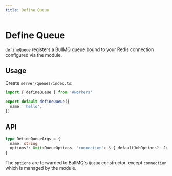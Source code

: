 ```yaml
---
title: Define Queue
---
```


# Define Queue

`defineQueue` registers a BullMQ queue bound to your Redis connection configured via the module.

## Usage

Create `server/queues/index.ts`:

```ts
import { defineQueue } from '#workers'

export default defineQueue({
  name: 'hello',
})
```

## API

```ts
type DefineQueueArgs = {
  name: string
  options?: Omit<QueueOptions, 'connection'> & { defaultJobOptions?: JobsOptions }
}
```

The `options` are forwarded to BullMQ's `Queue` constructor, except `connection` which is managed by the module.


